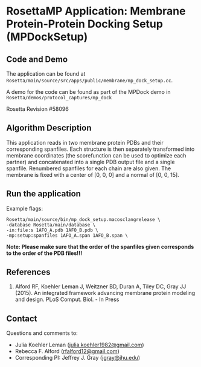 # RosettaMP Application: Membrane Protein-Protein Docking Setup (MPDockSetup)

## Code and Demo
The application can be found at `Rosetta/main/source/src/apps/public/membrane/mp_dock_setup.cc`.

A demo for the code can be found as part of the MPDock demo in `Rosetta/demos/protocol_captures/mp_dock`

Rosetta Revision #58096

## Algorithm Description
This application reads in two membrane protein PDBs and their corresponding spanfiles. Each structure is then separately transformed into membrane coordinates (the scorefunction can be used to optimize each partner) and concatenated into a single PDB output file and a single spanfile. Renumbered spanfiles for each chain are also given. The membrane is fixed with a center of [0, 0, 0] and a normal of [0, 0, 15].

## Run the application

Example flags: 

```
Rosetta/main/source/bin/mp_dock_setup.macosclangrelease \
-database Rosetta/main/database \
-in:file:s 1AFO_A.pdb 1AFO_B.pdb \
-mp:setup:spanfiles 1AFO_A.span 1AFO_B.span \ 
```

**Note: Please make sure that the order of the spanfiles given corresponds to the order of the PDB files!!!**

## References

1. Alford RF, Koehler Leman J, Weitzner BD, Duran A, Tiley DC, Gray JJ (2015). An integrated framework advancing membrane protein modeling and design. PLoS Comput. Biol. - In Press

## Contact

Questions and comments to: 
 - Julia Koehler Leman ([julia.koehler1982@gmail.com](julia.koehler1982@gmail.com))
 - Rebecca F. Alford ([rfalford12@gmail.com](rfalford12@gmail.com))
 - Corresponding PI: Jeffrey J. Gray ([jgray@jhu.edu](jgray@jhu.edu))


